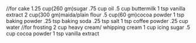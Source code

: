 //for cake
1.25 cup(260 gm)sugar
.75 cup oil
.5 cup buttermilk
1 tsp vanilla extract
2 cup(300 gm)maida/plain flour
.5 cup(60 gm)cocoa powder
1 tsp baking powder
.25 tsp baking soda
.25 tsp salt
1 tsp coffee powder
.25 cup water
//for frosting
2 cup heavy cream/ whipping cream
1 cup icing sugar
.5 cup cocoa powder
1 tsp vanilla extract